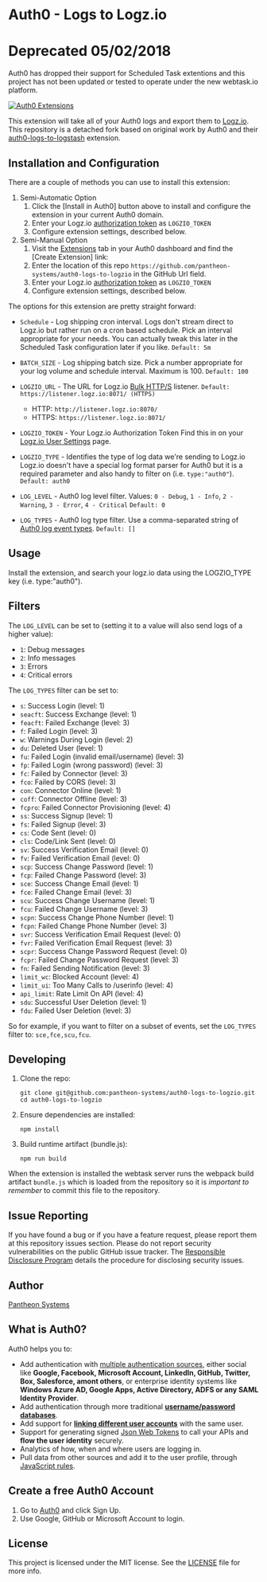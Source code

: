 # Auth0 - Logs to Logz.io

# Deprecated 05/02/2018
Auth0 has dropped their support for Scheduled Task extentions and this project has not been updated or tested to operate under the new webtask.io platform.

[![Auth0 Extensions](http://cdn.auth0.com/extensions/assets/badge.svg)](https://sandbox.it.auth0.com/api/run/auth0-extensions/extensions-badge?webtask_no_cache=1)

This extension will take all of your Auth0 logs and export them to [Logz.io](https://logz.io).
This repository is a detached fork based on original work by Auth0 and their [auth0-logs-to-logstash](https://github.com/auth0/auth0-logs-to-logstash) extension.

## Installation and Configuration
There are a couple of methods you can use to install this extension:

1. Semi-Automatic Option
   1. Click the [Install in Auth0] button above to install and configure the extension in your current Auth0 domain.
   1. Enter your Logz.io [authorization token](https://app.logz.io/#/dashboard/account/) as `LOGZIO_TOKEN` 
   1. Configure extension settings, described below.
1. Semi-Manual Option
   1. Visit the [Extensions](https://manage.auth0.com/#/extensions) tab in your Auth0 dashboard and find the [Create Extension] link:
   1. Enter the location of this repo `https://github.com/pantheon-systems/auth0-logs-to-logzio` in the GitHub Url field.
   1. Enter your Logz.io [authorization token](https://app.logz.io/#/dashboard/account/) as `LOGZIO_TOKEN` 
   1. Configure extension settings, described below.

The options for this extension are pretty straight forward:

- `Schedule` - Log shipping cron interval.
  Logs don't stream direct to Logz.io but rather run on a cron based schedule. Pick an interval appropriate for your needs.
  You can actually tweak this later in the Scheduled Task configuration later if you like.
  `Default: 5m`

- `BATCH_SIZE` - Log shipping batch size.
  Pick a number appropriate for your log volume and schedule interval. Maximum is 100.
  `Default: 100`

- `LOGZIO_URL` - The URL for Logz.io [Bulk HTTP/S](https://app.logz.io/#/dashboard/data-sources/Bulk-HTTPS) listener.
  `Default: https://listener.logz.io:8071/ (HTTPS)`
  - HTTP: `http://listener.logz.io:8070/`
  - HTTPS: `https://listener.logz.io:8071/`

- `LOGZIO_TOKEN` - Your Logz.io Authorization Token
  Find this in on your [Logz.io User Settings](https://app.logz.io/#/dashboard/account/) page.

- `LOGZIO_TYPE` - Identifies the type of log data we're sending to Logz.io
  Logz.io doesn't have a special log format parser for Auth0 but it is a required parameter and also handy to filter on (i.e. `type:"auth0"`).
  `Default: auth0`

- `LOG_LEVEL` - Auth0 log level filter.
  Values: `0 - Debug`, `1 - Info`, `2 - Warning`, `3 - Error`, `4 - Critical`
  `Default: 0`


- `LOG_TYPES` - Auth0 log type filter.
  Use a comma-separated string of [Auth0 log event types](https://auth0.com/docs/logs).
  `Default: []`

## Usage

Install the extension, and search your logz.io data using the LOGZIO_TYPE key (i.e. type:"auth0").


## Filters

The `LOG_LEVEL` can be set to (setting it to a value will also send logs of a higher value):

 - `1`: Debug messages
 - `2`: Info messages
 - `3`: Errors
 - `4`: Critical errors

The `LOG_TYPES` filter can be set to:

- `s`: Success Login (level: 1)
- `seacft`: Success Exchange (level: 1)
- `feacft`: Failed Exchange (level: 3)
- `f`: Failed Login (level: 3)
- `w`: Warnings During Login (level: 2)
- `du`: Deleted User (level: 1)
- `fu`: Failed Login (invalid email/username) (level: 3)
- `fp`: Failed Login (wrong password) (level: 3)
- `fc`: Failed by Connector (level: 3)
- `fco`: Failed by CORS (level: 3)
- `con`: Connector Online (level: 1)
- `coff`: Connector Offline (level: 3)
- `fcpro`: Failed Connector Provisioning (level: 4)
- `ss`: Success Signup (level: 1)
- `fs`: Failed Signup (level: 3)
- `cs`: Code Sent (level: 0)
- `cls`: Code/Link Sent (level: 0)
- `sv`: Success Verification Email (level: 0)
- `fv`: Failed Verification Email (level: 0)
- `scp`: Success Change Password (level: 1)
- `fcp`: Failed Change Password (level: 3)
- `sce`: Success Change Email (level: 1)
- `fce`: Failed Change Email (level: 3)
- `scu`: Success Change Username (level: 1)
- `fcu`: Failed Change Username (level: 3)
- `scpn`: Success Change Phone Number (level: 1)
- `fcpn`: Failed Change Phone Number (level: 3)
- `svr`: Success Verification Email Request (level: 0)
- `fvr`: Failed Verification Email Request (level: 3)
- `scpr`: Success Change Password Request (level: 0)
- `fcpr`: Failed Change Password Request (level: 3)
- `fn`: Failed Sending Notification (level: 3)
- `limit_wc`: Blocked Account (level: 4)
- `limit_ui`: Too Many Calls to /userinfo (level: 4)
- `api_limit`: Rate Limit On API (level: 4)
- `sdu`: Successful User Deletion (level: 1)
- `fdu`: Failed User Deletion (level: 3)

So for example, if you want to filter on a subset of events, set the `LOG_TYPES` filter to: `sce,fce,scu,fcu`.


## Developing
1. Clone the repo:

   ```
   git clone git@github.com:pantheon-systems/auth0-logs-to-logzio.git
   cd auth0-logs-to-logzio
   ```

1. Ensure dependencies are installed:

   ```
   npm install
   ```

1. Build runtime artifact (bundle.js):

   ```
   npm run build
   ```

When the extension is installed the webtask server runs the webpack build artifact `bundle.js` which is loaded from the repository so it is *important to remember* to commit this file to the repository.

## Issue Reporting

If you have found a bug or if you have a feature request, please report them at this repository issues section. Please do not report security vulnerabilities on the public GitHub issue tracker. The [Responsible Disclosure Program](https://auth0.com/whitehat) details the procedure for disclosing security issues.


## Author

[Pantheon Systems](https://pantheon.io)


## What is Auth0?

Auth0 helps you to:

* Add authentication with [multiple authentication sources](https://docs.auth0.com/identityproviders), either social like **Google, Facebook, Microsoft Account, LinkedIn, GitHub, Twitter, Box, Salesforce, amont others**, or enterprise identity systems like **Windows Azure AD, Google Apps, Active Directory, ADFS or any SAML Identity Provider**.
* Add authentication through more traditional **[username/password databases](https://docs.auth0.com/mysql-connection-tutorial)**.
* Add support for **[linking different user accounts](https://docs.auth0.com/link-accounts)** with the same user.
* Support for generating signed [Json Web Tokens](https://docs.auth0.com/jwt) to call your APIs and **flow the user identity** securely.
* Analytics of how, when and where users are logging in.
* Pull data from other sources and add it to the user profile, through [JavaScript rules](https://docs.auth0.com/rules).


## Create a free Auth0 Account

1. Go to [Auth0](https://auth0.com) and click Sign Up.
2. Use Google, GitHub or Microsoft Account to login.


## License

This project is licensed under the MIT license. See the [LICENSE](LICENSE) file for more info.
